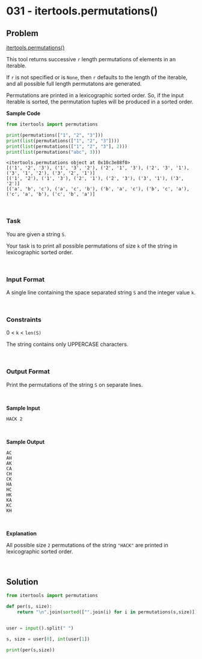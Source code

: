 # 031 - itertools.permutations()

## Problem

[itertools.permutations()](https://docs.python.org/2/library/itertools.html#itertools.permutations)

This tool returns successive `r` length permutations of elements in an iterable.

If `r` is not specified or is `None`, then `r` defaults to the length of the iterable, and all possible full length permutatons are generated.

Permutations are printed in a lexicographic sorted order. So, if the input iterable is sorted, the permutation tuples will be produced in a sorted order.

**Sample Code**

```python
from itertools import permutations

print(permutations(["1", "2", "3"]))
print(list(permutations(["1", "2", "3"])))
print(list(permutations(["1", "2", "3"], 2)))
print(list(permutations("abc", 3)))
```

```
<itertools.permutations object at 0x10c3e88f0>
[('1', '2', '3'), ('1', '3', '2'), ('2', '1', '3'), ('2', '3', '1'), ('3', '1', '2'), ('3', '2', '1')]
[('1', '2'), ('1', '3'), ('2', '1'), ('2', '3'), ('3', '1'), ('3', '2')]
[('a', 'b', 'c'), ('a', 'c', 'b'), ('b', 'a', 'c'), ('b', 'c', 'a'), ('c', 'a', 'b'), ('c', 'b', 'a')]
```

<br>

### Task


You are given a string `S`.

Your task is to print all possible permutations of size `k` of the string in lexicographic sorted order.

<br>

### Input Format

A single line containing the space separated string `S` and the integer value `k`.


<br>

### Constraints


0 < `k` < `len(S)`

The string contains only UPPERCASE characters.


<br>

### Output Format

Print the permutations of the string `S` on separate lines.

<br>

**Sample Input**

```
HACK 2
```

<br>

**Sample Output**

```
AC
AH
AK
CA
CH
CK
HA
HC
HK
KA
KC
KH
```


<br>

**Explanation**

All possible size `2` permutations of the string `"HACK"` are printed in lexicographic sorted order.

<br>


## Solution

```python
from itertools import permutations

def per(s, size):
    return "\n".join(sorted(["".join(i) for i in permutations(s,size)]))


user = input().split(" ")

s, size = user[0], int(user[1])

print(per(s,size))
```
